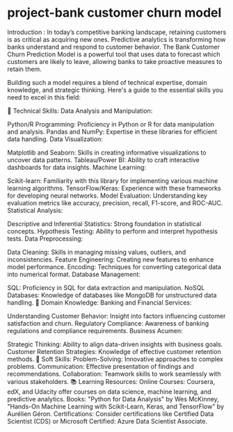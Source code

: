 # project-bank customer churn model
Introduction :
In today’s competitive banking landscape, retaining customers is as critical as acquiring new ones. Predictive analytics is transforming how banks understand and respond to customer behavior. The Bank Customer Churn Prediction Model is a powerful tool that uses data to forecast which customers are likely to leave, allowing banks to take proactive measures to retain them.

Building such a model requires a blend of technical expertise, domain knowledge, and strategic thinking. Here's a guide to the essential skills you need to excel in this field:

🧠 Technical Skills:
Data Analysis and Manipulation:

Python/R Programming: Proficiency in Python or R for data manipulation and analysis.
Pandas and NumPy: Expertise in these libraries for efficient data handling.
Data Visualization:

Matplotlib and Seaborn: Skills in creating informative visualizations to uncover data patterns.
Tableau/Power BI: Ability to craft interactive dashboards for data insights.
Machine Learning:

Scikit-learn: Familiarity with this library for implementing various machine learning algorithms.
TensorFlow/Keras: Experience with these frameworks for developing neural networks.
Model Evaluation: Understanding key evaluation metrics like accuracy, precision, recall, F1-score, and ROC-AUC.
Statistical Analysis:

Descriptive and Inferential Statistics: Strong foundation in statistical concepts.
Hypothesis Testing: Ability to perform and interpret hypothesis tests.
Data Preprocessing:

Data Cleaning: Skills in managing missing values, outliers, and inconsistencies.
Feature Engineering: Creating new features to enhance model performance.
Encoding: Techniques for converting categorical data into numerical format.
Database Management:

SQL: Proficiency in SQL for data extraction and manipulation.
NoSQL Databases: Knowledge of databases like MongoDB for unstructured data handling.
🧩 Domain Knowledge:
Banking and Financial Services:

Understanding Customer Behavior: Insight into factors influencing customer satisfaction and churn.
Regulatory Compliance: Awareness of banking regulations and compliance requirements.
Business Acumen:

Strategic Thinking: Ability to align data-driven insights with business goals.
Customer Retention Strategies: Knowledge of effective customer retention methods.
💼 Soft Skills:
Problem-Solving: Innovative approaches to complex problems.
Communication: Effective presentation of findings and recommendations.
Collaboration: Teamwork skills to work seamlessly with various stakeholders.
📚 Learning Resources:
Online Courses: Coursera, edX, and Udacity offer courses on data science, machine learning, and predictive analytics.
Books: "Python for Data Analysis" by Wes McKinney, "Hands-On Machine Learning with Scikit-Learn, Keras, and TensorFlow" by Aurélien Géron.
Certifications: Consider certifications like Certified Data Scientist (CDS) or Microsoft Certified: Azure Data Scientist Associate.
